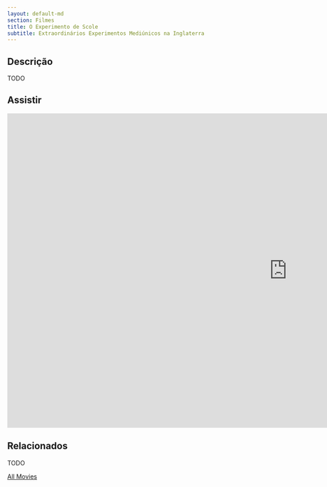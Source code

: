 ```yaml
---
layout: default-md
section: Filmes
title: O Experimento de Scole
subtitle: Extraordinários Experimentos Mediúnicos na Inglaterra
---
```


## Descrição
TODO

## Assistir
<iframe width="1280" height="720" src="https://www.youtube.com/embed/B1OK1ipqLHY" frameborder="0" allow="accelerometer; autoplay; encrypted-media; gyroscope; picture-in-picture" allowfullscreen></iframe>

## Relacionados
TODO


<a href="/movies" class="button">All Movies</a>